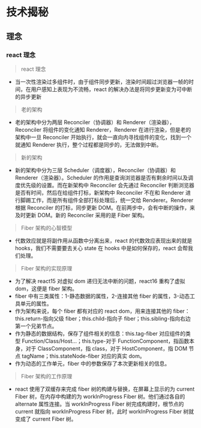 # 技术揭秘

## 理念

### react 理念

> react 理念

- 当一次性渲染过多组件时，由于组件同步更新，渲染时间超过浏览器一帧的时间，在用户感知上表现为不流畅，react 的解决办法是将同步更新变为可中断的异步更新

> 老的架构

- 老的架构中分为两层 Reconciler（协调器）和 Renderer（渲染器），Reconciler 将组件的变化通知 Renderer，Renderer 在进行渲染，但是老的架构中一旦 Reconciler 开始执行，就会一直向内寻找组件的变化，找到一个就通知 Renderer 执行，整个过程都是同步的，无法做到中断。

> 新的架构

- 新的架构中分为三层 Scheduler（调度器），Reconciler（协调器）和 Renderer（渲染器）。Scheduler 的作用是查询浏览器是否有剩余时间以及调度优先级的设置。而在新架构中 Reconciler 会先通过 Reconciler 判断浏览器是否有时间，然后在给组件打标，新架构中 Reconciler 不在和 Renderer 进行脚踢工作，而是所有组件全部打标处理后，统一交给 Renderer。Renderer 根据 Reconciler 的打标，同步更新 DOM。在前两步中，会有中断的操作，来及时更新 DOM。新的 Reconciler 采用的是 Fiber 架构。

> Fiber 架构的心智模型

- 代数效应就是将副作用从函数中分离出来，react 的代数效应表现出来的就是 hooks，我们不需要要去关心 state 在 hooks 中是如何保存的，react 会帮我们处理。

> Fiber 架构的实现原理

- 为了解决 react15 对虚拟 dom 递归无法中断的问题，react16 重构了虚拟 dom，这便是 fiber 架构。
- fiber 中有三类属性：1-静态数据的属性，2-连接其他 fiber 的属性，3-动态工具单元的属性。
- 作为架构来说，每个 fiber 都有对应的 react dom，用来连接其他的 fiber：this.return-指向父级 fiber；this.child-指向子 fiber；this.sibling-指向右边第一个兄弟节点。
- 作为静态的数据结构，保存了组件相关的信息：this.tag-fiber 对应组件的类型 Function/Class/Host...；this.type-对于 FunctionComponent，指函数本身，对于 ClassComponent，指 class，对于 HostComponent，指 DOM 节点 tagName；this.stateNode-fiber 对应的真实 dom。
- 作为动态的工作单元，fiber 中的参数保存了本次更新相关的信息。

> Fiber 架构的工作原理

- react 使用了双缓存来完成 fiber 树的构建与替换，在屏幕上显示的为 current Fiber 树，在内存中构建的为 workInProgress Fiber 树。他们通过各自的 alternate 属性连接。当 workInProgress Fiber 树完成构建时，根节点的 current 就指向 workInProgress Fiber 树，此时 workInProgress Fiber 树就变成了 current Fiber 树。
